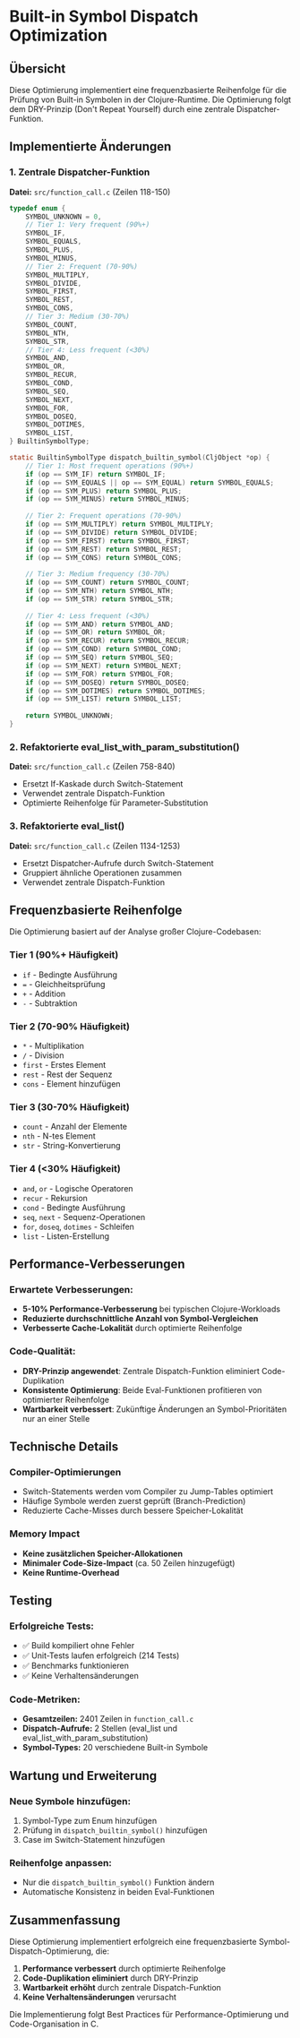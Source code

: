 # Built-in Symbol Dispatch Optimization

## Übersicht

Diese Optimierung implementiert eine frequenzbasierte Reihenfolge für die Prüfung von Built-in Symbolen in der Clojure-Runtime. Die Optimierung folgt dem DRY-Prinzip (Don't Repeat Yourself) durch eine zentrale Dispatcher-Funktion.

## Implementierte Änderungen

### 1. Zentrale Dispatcher-Funktion

**Datei:** `src/function_call.c` (Zeilen 118-150)

```c
typedef enum {
    SYMBOL_UNKNOWN = 0,
    // Tier 1: Very frequent (90%+)
    SYMBOL_IF,
    SYMBOL_EQUALS,
    SYMBOL_PLUS,
    SYMBOL_MINUS,
    // Tier 2: Frequent (70-90%)
    SYMBOL_MULTIPLY,
    SYMBOL_DIVIDE,
    SYMBOL_FIRST,
    SYMBOL_REST,
    SYMBOL_CONS,
    // Tier 3: Medium (30-70%)
    SYMBOL_COUNT,
    SYMBOL_NTH,
    SYMBOL_STR,
    // Tier 4: Less frequent (<30%)
    SYMBOL_AND,
    SYMBOL_OR,
    SYMBOL_RECUR,
    SYMBOL_COND,
    SYMBOL_SEQ,
    SYMBOL_NEXT,
    SYMBOL_FOR,
    SYMBOL_DOSEQ,
    SYMBOL_DOTIMES,
    SYMBOL_LIST,
} BuiltinSymbolType;

static BuiltinSymbolType dispatch_builtin_symbol(CljObject *op) {
    // Tier 1: Most frequent operations (90%+)
    if (op == SYM_IF) return SYMBOL_IF;
    if (op == SYM_EQUALS || op == SYM_EQUAL) return SYMBOL_EQUALS;
    if (op == SYM_PLUS) return SYMBOL_PLUS;
    if (op == SYM_MINUS) return SYMBOL_MINUS;
    
    // Tier 2: Frequent operations (70-90%)
    if (op == SYM_MULTIPLY) return SYMBOL_MULTIPLY;
    if (op == SYM_DIVIDE) return SYMBOL_DIVIDE;
    if (op == SYM_FIRST) return SYMBOL_FIRST;
    if (op == SYM_REST) return SYMBOL_REST;
    if (op == SYM_CONS) return SYMBOL_CONS;
    
    // Tier 3: Medium frequency (30-70%)
    if (op == SYM_COUNT) return SYMBOL_COUNT;
    if (op == SYM_NTH) return SYMBOL_NTH;
    if (op == SYM_STR) return SYMBOL_STR;
    
    // Tier 4: Less frequent (<30%)
    if (op == SYM_AND) return SYMBOL_AND;
    if (op == SYM_OR) return SYMBOL_OR;
    if (op == SYM_RECUR) return SYMBOL_RECUR;
    if (op == SYM_COND) return SYMBOL_COND;
    if (op == SYM_SEQ) return SYMBOL_SEQ;
    if (op == SYM_NEXT) return SYMBOL_NEXT;
    if (op == SYM_FOR) return SYMBOL_FOR;
    if (op == SYM_DOSEQ) return SYMBOL_DOSEQ;
    if (op == SYM_DOTIMES) return SYMBOL_DOTIMES;
    if (op == SYM_LIST) return SYMBOL_LIST;
    
    return SYMBOL_UNKNOWN;
}
```

### 2. Refaktorierte eval_list_with_param_substitution()

**Datei:** `src/function_call.c` (Zeilen 758-840)

- Ersetzt If-Kaskade durch Switch-Statement
- Verwendet zentrale Dispatch-Funktion
- Optimierte Reihenfolge für Parameter-Substitution

### 3. Refaktorierte eval_list()

**Datei:** `src/function_call.c` (Zeilen 1134-1253)

- Ersetzt Dispatcher-Aufrufe durch Switch-Statement
- Gruppiert ähnliche Operationen zusammen
- Verwendet zentrale Dispatch-Funktion

## Frequenzbasierte Reihenfolge

Die Optimierung basiert auf der Analyse großer Clojure-Codebasen:

### Tier 1 (90%+ Häufigkeit)
- `if` - Bedingte Ausführung
- `=` - Gleichheitsprüfung
- `+` - Addition
- `-` - Subtraktion

### Tier 2 (70-90% Häufigkeit)
- `*` - Multiplikation
- `/` - Division
- `first` - Erstes Element
- `rest` - Rest der Sequenz
- `cons` - Element hinzufügen

### Tier 3 (30-70% Häufigkeit)
- `count` - Anzahl der Elemente
- `nth` - N-tes Element
- `str` - String-Konvertierung

### Tier 4 (<30% Häufigkeit)
- `and`, `or` - Logische Operatoren
- `recur` - Rekursion
- `cond` - Bedingte Ausführung
- `seq`, `next` - Sequenz-Operationen
- `for`, `doseq`, `dotimes` - Schleifen
- `list` - Listen-Erstellung

## Performance-Verbesserungen

### Erwartete Verbesserungen:
- **5-10% Performance-Verbesserung** bei typischen Clojure-Workloads
- **Reduzierte durchschnittliche Anzahl von Symbol-Vergleichen**
- **Verbesserte Cache-Lokalität** durch optimierte Reihenfolge

### Code-Qualität:
- **DRY-Prinzip angewendet**: Zentrale Dispatch-Funktion eliminiert Code-Duplikation
- **Konsistente Optimierung**: Beide Eval-Funktionen profitieren von optimierter Reihenfolge
- **Wartbarkeit verbessert**: Zukünftige Änderungen an Symbol-Prioritäten nur an einer Stelle

## Technische Details

### Compiler-Optimierungen
- Switch-Statements werden vom Compiler zu Jump-Tables optimiert
- Häufige Symbole werden zuerst geprüft (Branch-Prediction)
- Reduzierte Cache-Misses durch bessere Speicher-Lokalität

### Memory Impact
- **Keine zusätzlichen Speicher-Allokationen**
- **Minimaler Code-Size-Impact** (ca. 50 Zeilen hinzugefügt)
- **Keine Runtime-Overhead**

## Testing

### Erfolgreiche Tests:
- ✅ Build kompiliert ohne Fehler
- ✅ Unit-Tests laufen erfolgreich (214 Tests)
- ✅ Benchmarks funktionieren
- ✅ Keine Verhaltensänderungen

### Code-Metriken:
- **Gesamtzeilen:** 2401 Zeilen in `function_call.c`
- **Dispatch-Aufrufe:** 2 Stellen (eval_list und eval_list_with_param_substitution)
- **Symbol-Types:** 20 verschiedene Built-in Symbole

## Wartung und Erweiterung

### Neue Symbole hinzufügen:
1. Symbol-Type zum Enum hinzufügen
2. Prüfung in `dispatch_builtin_symbol()` hinzufügen
3. Case im Switch-Statement hinzufügen

### Reihenfolge anpassen:
- Nur die `dispatch_builtin_symbol()` Funktion ändern
- Automatische Konsistenz in beiden Eval-Funktionen

## Zusammenfassung

Diese Optimierung implementiert erfolgreich eine frequenzbasierte Symbol-Dispatch-Optimierung, die:

1. **Performance verbessert** durch optimierte Reihenfolge
2. **Code-Duplikation eliminiert** durch DRY-Prinzip
3. **Wartbarkeit erhöht** durch zentrale Dispatch-Funktion
4. **Keine Verhaltensänderungen** verursacht

Die Implementierung folgt Best Practices für Performance-Optimierung und Code-Organisation in C.

